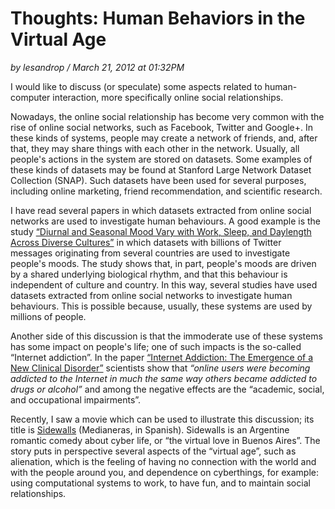 # Thoughts: Human Behaviors in the Virtual Age

_by lesandrop / March 21, 2012 at 01:32PM_
 
I would like to discuss (or speculate) some aspects related to human-computer interaction, more specifically online social relationships.
 
Nowadays, the online social relationship has become very common with the rise of online social networks, such as Facebook, Twitter and Google+. In these kinds of systems, people may create a network of friends, and, after that, they may share things with each other in the network. Usually, all people's actions in the system are stored on datasets. Some examples of these kinds of datasets may be found at Stanford Large Network Dataset Collection (SNAP). Such datasets have been used for several purposes, including online marketing, friend recommendation, and scientific research.
 
I have read several papers in which datasets extracted from online social networks are used to investigate human behaviours. A good example is the study [“Diurnal and Seasonal Mood Vary with Work, Sleep, and Daylength Across Diverse Cultures”](http://www.sciencemag.org/content/333/6051/1878.abstract) in which datasets with billions of Twitter messages originating from several countries are used to investigate people's moods. The study shows that, in part, people's moods are driven by a shared underlying biological rhythm, and that this behaviour is independent of culture and country. In this way, several studies have used datasets extracted from online social networks to investigate human behaviours. This is possible because, usually, these systems are used by millions of people.
 
Another side of this discussion is that the immoderate use of these systems has some impact on people's life; one of such impacts is the so-called “Internet addiction”. In the paper [“Internet Addiction: The Emergence of a New Clinical Disorder”](http://online.liebertpub.com/doi/abs/10.1089/cpb.1998.1.237?2) scientists show that _“online users were becoming addicted to the Internet in much the same way others became addicted to drugs or alcohol”_ and among the negative effects are the “academic, social, and occupational impairments”.
 
Recently, I saw a movie which can be used to illustrate this discussion; its title is [Sidewalls](http://www.imdb.com/title/tt1235841/http://movies.nytimes.com/2011/10/26/movies/gustavo-tarettos-sidewalls-review.html) (Medianeras, in Spanish). Sidewalls is an Argentine romantic comedy about cyber life, or “the virtual love in Buenos Aires”. The story puts in perspective several aspects of the “virtual age”, such as alienation, which is the feeling of having no connection with the world and with the people around you, and dependence on cyberthings, for example: using computational systems to work, to have fun, and to maintain social relationships.

